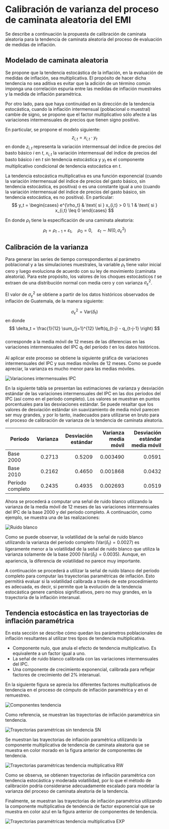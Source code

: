 # Calibración de varianza del proceso de caminata aleatoria del EMI

Se describe a continuación la propuesta de calibración de caminata aleatoria para la tendencia de caminata aleatoria del proceso de evaluación de medidas de inflación.

## Modelado de caminata aleatoria

Se propone que la tendencia estocástica de la inflación, en la evaluación de medidas de inflación, sea multiplicativa. El propósito de hacer dicha tendencia no sea aditiva es evitar que la adición de un término común imponga una correlación espuria entre las medidas de inflación muestrales y la medida de inflación paramétrica.

Por otro lado, para que haya continuidad en la dirección de la tendencia estocástica, cuando la inflación intermensual (poblacional o muestral) cambie de signo, se propone que el factor multiplicativo sólo afecte a las variaciones intermensuales de precios que tienen signo positivo.

En particular, se propone el modelo siguiente:
$$ z_{i,t} = x_{i,t} \cdot y_{t} $$
en donde $z_{i,t}$ representa la variación intermensual del índice de precios del basto básico $i$ en $t$, $x_{i,t}$ la variación intermensual del índice de precios del basto básico $i$ en $t$ sin tendencia estocástica y $y_t$ es el componente multiplicativo condicional de tendencia estocástica en $t$.


La tendencia estocástica multiplicativa es una función exponencial (cuando la variación intermensual del índice de precios del gasto básico, sin tendencia estocástica, es positiva) o es una constante igual a uno (cuando la variación intermensual del índice de precios del gasto básico, sin tendencia estocástica, es no positiva). En particular: 
$$ y_t = \begin{cases}
e^{\rho_t} &  \text{ si } x_{i,t} > 0 \\
1 &  \text{ si } x_{i,t} \leq 0
\end{cases} $$ 

En donde $\rho_t$ tiene la especificación de una caminata aleatoria: 
$$ \rho_t = \rho_{t-1} + \varepsilon_t, \quad \rho_0 = 0, \quad \varepsilon_t\sim N(0, \sigma_\varepsilon^2) $$

## Calibración de la varianza

Para generar las series de tiempo correspondientes al parámetro poblacional y a las simulaciones muestrales, la variable $\rho_t$ tiene valor inicial cero y luego evoluciona de acuerdo con su ley de movimiento (caminata aleatoria).  Para este propósito, los valores de los choques estocásticos $t$ se extraen de una distribución normal con media cero y con varianza $\sigma_\varepsilon^2$.

El valor de $\sigma_\varepsilon^2$ se obtiene a partir de los datos históricos observados de inflación de Guatemala, de la manera siguiente:

$$ \sigma_\varepsilon^2 = \text{Var}(\delta_t) $$
en donde  
$$ \delta_t = \frac{1}{12} \sum_{j=1}^{12} \left(q_{t-j} - q_{t-j-1} \right) $$  
corresponde a la media móvil de 12 meses de las diferencias en las variaciones intermensuales del IPC $q_t$ del período $t$ en los datos históricos.

Al aplicar este proceso se obtiene la siguiente gráfica de variaciones intermensuales del IPC y sus medias móviles de 12 meses. Como se puede apreciar, la varianza es mucho menor para las medias móviles.  

![Variaciones intermensuales IPC](images/calibracion-varianza/Calibraci%C3%B3n%20varianza%20RW_2020-07-14_154635.png)  

En la siguiente tabla se presentan las estimaciones de varianza y desviación estándar de las variaciones intermensuales del IPC en las dos períodos del IPC (así como en el período completo). Los valores se muestran en puntos porcentuales para las desviaciones estándar. Se puede resaltar que los valores de desviación estándar sin suavizamiento de media móvil parecen ser muy grandes, y por lo tanto, inadecuados para utilizarse en bruto para el proceso de calibración de varianza de la tendencia de caminata aleatoria.

| Período  | Varianza  | Desviación estándar | Varianza media móvil| Desviación estándar media móvil |
|---|---:|---:|---:|---:|
| Base 2000 | 0.2713 | 0.5209 |0.003490 | 0.0591 |
| Base 2010 | 0.2162 | 0.4650 |0.001868 | 0.0432 |
| Período completo | 0.2435 | 0.4935 | 0.002693 | 0.0519 |

Ahora se procederá a computar una señal de ruido blanco utilizando la varianza de la media móvil de 12 meses de las variaciones intermensuales del IPC de la base 2000 y del período completo. A continuación, como ejemplo, se muestra una de las realizaciones:  

![Ruido blanco](images/calibracion-varianza/Calibraci%C3%B3n%20varianza%20RW_2020-07-16_155842.png)  

Como se puede observar, la volatilidad de la señal de ruido blanco utilizando la varianza del período completo ($\text{Var}(\delta_t) = 0.0027$) es ligeramente menor a la volatilidad de la señal de ruido blanco que utiliza la varianza solamente de la base 2000 ($\text{Var}(\delta_t) = 0.0035$). Aunque, en apariencia, la diferencia de volatilidad no parece muy importante.

A continuación se procederá a utilizar la señal de ruido blanco del período completo para computar las trayectorias paramétricas de inflación. Esto permitirá evaluar si la volatilidad calibrada a través de este procedimiento es adecuada, es decir, si permite que la evolución de la tendencia estocástica genere cambios significativos, pero no muy grandes, en la trayectoria de la inflación interanual.

## Tendencia estocástica en las trayectorias de inflación paramétrica

En esta sección se describe cómo quedan los parámetros poblacionales de inflación resultantes al utilizar tres tipos de tendencia multiplicativa.
- Componente nulo, que anula el efecto de tendencia multiplicativo. Es equivalente a un factor igual a uno. 
- La señal de ruido blanco calibrada con las variaciones intermensuales del IPC.
- Una componente de crecimiento exponencial, calibrada para reflejar factores de crecimiento del 2% interanual. 

En la siguiente figura se aprecia los diferentes factores multiplicativos de tendencia en el proceso de cómputo de inflación paramétrica y en el remuestreo.  

<!-- ![Componentes tendencia](images/calibracion-varianza/Calibraci%C3%B3n%20varianza%20RW_2020-07-16_161402.png)   -->

![Componentes tendencia](images/calibracion-varianza/2020-09-08-14-26-28.png)

Como referencia, se muestran las trayectorias de inflación paramétrica sin tendencia.  

<!-- ![Trayectorias paramétricas sin tendencia](images/calibracion-varianza/Calibraci%C3%B3n%20varianza%20RW_2020-07-16_160221.png)   -->

![Trayectorias paramétricas sin tendencia SN](images/calibracion-varianza/2020-09-08-14-27-54.png)

Se muestran las trayectorias de inflación paramétrica utilizando la componente multiplicativa de tendencia de caminata aleatoria que se muestra en color morado en la figura anterior de componentes de tendencia.  

<!-- ![Trayectorias paramétricas tendencia multiplicativa](images/calibracion-varianza/Calibraci%C3%B3n%20varianza%20RW_2020-07-16_160236.png)   -->

![Trayectorias paramétricas tendencia multiplicativa RW](images/calibracion-varianza/2020-09-08-14-28-19.png)

Como se observa, se obtienen trayectorias de inflación paramétrica con tendencia estocástica y moderada volatilidad, por lo que el método de calibración podría considerarse adecuadamente escalado para modelar la varianza del proceso de caminata aleatoria de la tendencia.  

Finalmente, se muestran las trayectorias de inflación paramétrica utilizando la componente multiplicativa de tendencia de factor exponencial que se muestra en color azul en la figura anterior de componentes de tendencia.  

![Trayectorias paramétricas tendencia multiplicativa EXP](images/calibracion-varianza/2020-09-08-14-29-00.png)


